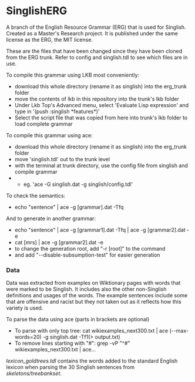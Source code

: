 # SinglishERG

A branch of the English Resource Grammar (ERG) that is used for Singlish. Created as a Master's Research project. It is published under the same license as the ERG, the MIT license.

These are the files that have been changed since they have been cloned from the ERG trunk.
Refer to config and singlish.tdl to see which files are in use.

To compile this grammar using LKB most conveniently:
* download this whole directory (rename it as singlish) into the erg_trunk folder 
* move the contents of lkb in this repository into the trunk's lkb folder
* Under Lkb Top's Advanced menu, select 'Evaluate Lisp expression' and type in '(push :singlish \*features\*)'
* Select the script file that was copied from here into trunk's lkb folder to load complete grammar

To compile this grammar using ace:
* download this whole directory (rename it as singlish) into the erg_trunk folder
* move 'singlish.tdl' out to the trunk level
* with the terminal at trunk directory, use the config file from singlish and compile grammar
* * eg. 'ace -G singlish.dat -g singlish/config.tdl'

To check the semantics:
* echo "sentence" | ace -g [grammar].dat -Tfq

And to generate in another grammar:
* echo "sentence" | ace -g [grammar1].dat -Tfq | ace -g [grammar2].dat -e
* cat [mrs] | ace -g [grammar2].dat -e
* to change the generation root, add "-r [root]" to the command
* and add "--disable-subsumption-test" for easier generation
### Data
Data was extracted from examples on Wiktionary pages with words that were marked to be Singlish. It includes also the other non-Singlish definitions and usages of the words. The example sentences include some that are offensive and racist but they not taken out as it reflects how this variety is used.

To parse the data using ace (parts in brackets are optional)
* To parse with only top tree: cat wikiexamples_next300.txt | ace (--max-words=20) -g singlish.dat -Tf1(> output.txt)
* To remove lines starting with "#": grep -vP "^#" wikiexamples_next300.txt | ace...

*lexicon_goldtrees.tdl* contains the words added to the standard English lexicon when parsing the 30 Singlish sentences from *skeletons/treebankset*. 
